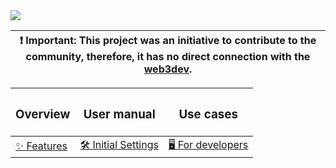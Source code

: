 <img src="https://media.discordapp.net/attachments/1017209307625959495/1082375438938144868/Github_Banner.jpg?width=1440&height=562" />
<div align="center">

| **❗️ Important**: This project was an initiative to contribute to the community, therefore, it has no direct connection with the [web3dev](https://www.web3dev.com.br/). |
| :-------------------------------------------------------------------------------------------------------------------------------------------------------------------------------------: |

<table>
<thead>
  <tr>
    <th><h3>Overview</h3></th>
    <th><h3>User manual</h3></th>
    <th><h3>Use cases</h3></th>
  </tr>
</thead>
<!-- [Features]: Lista das features do bot, preview destas features -->
<!-- [Initial Settings]: Fundamentos que vao desde como adicionar o bot corretamente ao servidor como configurar/utilizar os sistemas  -->
<!-- [For Developers]: Todos os passos para clonar repositório e configurações inicias para iniciar o bot localmente -->
<tbody>
  <tr>
    <td><a href="#-">✨ Features</a></td>
    <td><a href="#-">🛠️ Initial Settings</a></td>
    <td><a href="#-">🖥️ For developers</a></td>
  </tr>
</table>
</div>
